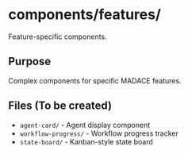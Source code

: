 # components/features/

Feature-specific components.

## Purpose

Complex components for specific MADACE features.

## Files (To be created)

- `agent-card/` - Agent display component
- `workflow-progress/` - Workflow progress tracker
- `state-board/` - Kanban-style state board
